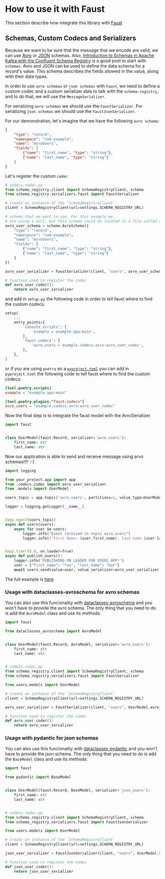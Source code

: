 # How to use it with Faust

This section describe how integrate this library with [Faust](https://faust.readthedocs.io/en/latest/)

## Schemas, Custom Codecs and Serializers

Because we want to be sure that the message that we encode are valid, we can use [Avro](https://docs.oracle.com/database/nosql-12.1.3.1/GettingStartedGuide/avroschemas.html) or [JSON](https://json-schema.org/) schemas. Also, [Introduction to Schemas in Apache Kafka with the Confluent Schema Registry](https://medium.com/@stephane.maarek/introduction-to-schemas-in-apache-kafka-with-the-confluent-schema-registry-3bf55e401321) is a good post to start with `schemas`.
Avro and JSON can be used to define the data schema for a record's value. This schema describes the fields allowed in the value, along with their data types.

In order to use `avro schemas` or `json schemas` with `Faust`, we need to define a custom codec and a custom serializer able to talk with the `schema-registry`, and to do that, we will use the `MessageSerializer`.

For serializing `avro schemas` we should use the `FaustSerializer`. For serializing `json schemas` we should use the `FaustJsonSerializer`.

For our demonstration, let's imagine that we have the following `avro schema`:

```json
{
    "type": "record",
    "namespace": "com.example",
    "name": "AvroUsers",
    "fields": [
        {"name": "first_name", "type": "string"},
        {"name": "last_name", "type": "string"}
    ]
}
```

Let's register the custom `codec`

```python title="Trivial Usage"
# codecs.codec.py
from schema_registry.client import SchemaRegistryClient, schema
from schema_registry.serializers.faust import FaustSerializer

# create an instance of the `SchemaRegistryClient`
client = SchemaRegistryClient(url=settings.SCHEMA_REGISTRY_URL)

# schema that we want to use. For this example we
# are using a dict, but this schema could be located in a file called avro_user_schema.avsc
avro_user_schema = schema.AvroSchema({
    "type": "record",
    "namespace": "com.example",
    "name": "AvroUsers",
    "fields": [
        {"name": "first_name", "type": "string"},
        {"name": "last_name", "type": "string"}
    ]
})

avro_user_serializer = FaustSerializer(client, "users", avro_user_schema)

# function used to register the codec
def avro_user_codec():
    return avro_user_serializer
```

and add in `setup.py` the following code in order to tell faust where to find the custom codecs.

```python title="setup.py"
setup(
    ...
    entry_points={
        'console_scripts': [
            'example = example.app:main',
        ],
        'faust.codecs': [
            'avro_users = example.codecs.avro:avro_user_codec',
        ],
    },
)
```

or if you are using `poetry` an a [`pyproject.toml`](https://python-poetry.org/docs/pyproject/) you can add in `pyproject.toml` the following code to tell faust where to find the custom codecs:

```toml title="pyproject.toml"
[tool.poetry.scripts]
example = "example.app:main"

[tool.poetry.plugins."faust.codecs"]
avro_users = "example.codecs.avro:avro_user_codec"
```

Now the final step is to integrate the faust model with the AvroSerializer.

```python title="user.models.py"
import faust


class UserModel(faust.Record, serializer='avro_users'):
    first_name: str
    last_name: str
```

Now our application is able to send and receive message using arvo schemas!!!! :-)

```python title="application"
import logging

from your_project.app import app
from .codecs.codec import avro_user_serializer
from .models import UserModel

users_topic = app.topic('avro_users', partitions=1, value_type=UserModel)

logger = logging.getLogger(__name__)


@app.agent(users_topic)
async def users(users):
    async for user in users:
        logger.info("Event received in topic avro_users")
        logger.info(f"First Name: {user.first_name}, last name {user.last_name}")


@app.timer(5.0, on_leader=True)
async def publish_users():
    logger.info('PUBLISHING ON LEADER FOR USERS APP!')
    user = {"first_name": "foo", "last_name": "bar"}
    await users.send(value=user, value_serializer=avro_user_serializer)
```

The full example is [here](https://github.com/marcosschroh/faust-docker-compose-example/blob/master/faust-project/example/codecs/avro.py)

### Usage with dataclasses-avroschema for avro schemas

You can also use this funcionality with [dataclasses-avroschema](https://github.com/marcosschroh/dataclasses-avroschema) and you won't have to provide the avro schema.
The only thing that you need to do is add the `AvroModel` class and use its methods:

```python title="user.models.py"
import faust

from dataclasses_avroschema import AvroModel


class UserModel(faust.Record, AvroModel, serializer='avro_users'):
    first_name: str
    last_name: str


# codecs.codec.py
from schema_registry.client import SchemaRegistryClient, schema
from schema_registry.serializers.faust import FaustSerializer

from users.models import UserModel

# create an instance of the `SchemaRegistryClient`
client = SchemaRegistryClient(url=settings.SCHEMA_REGISTRY_URL)

avro_user_serializer = FaustSerializer(client, "users", UserModel.avro_schema())  # usign the method avro_schema to get the avro schema representation

# function used to register the codec
def avro_user_codec():
    return avro_user_serializer
```

### Usage with pydantic for json schemas
You can also use this funcionality with [dataclasses-pydantic](https://github.com/samuelcolvin/pydantic) and you won't have to provide the json schema.
The only thing that you need to do is add the `BaseModel` class and use its methods:

```python title="users.models.py"
import faust

from pydantic import BaseModel


class UserModel(faust.Record, BaseModel, serializer='json_users'):
    first_name: str
    last_name: str


# codecs.codec.py
from schema_registry.client import SchemaRegistryClient, schema
from schema_registry.serializers.faust import FaustJsonSerializer

from users.models import UserModel

# create an instance of the `SchemaRegistryClient`
client = SchemaRegistryClient(url=settings.SCHEMA_REGISTRY_URL)

json_user_serializer = FaustJsonSerializer(client, "users", UserModel.schema_json())  # usign the method schema_json to get the json schema representation

# function used to register the codec
def json_user_codec():
    return json_user_serializer
```

